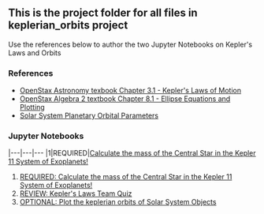 ## This is the project folder for all files in keplerian_orbits project
Use the references below to author the two Jupyter Notebooks on Kepler's Laws and Orbits
### References
* [OpenStax Astronomy texbook Chapter 3.1 - Kepler's Laws of Motion](https://openstax.org/books/astronomy/pages/3-1-the-laws-of-planetary-motion)
* [OpenStax Algebra 2 textbook Chapter 8.1 - Ellipse Equations and Plotting](https://openstax.org/books/college-algebra-2e/pages/8-1-the-ellipse)
* [Solar System Planetary Orbital Parameters](https://drive.google.com/file/d/1TT_SJSf7bK434GmUL4O1dOwhWMNH8lT5/view?usp=sharing)

### Jupyter Notebooks

|---|---|---
|1|REQUIRED|[Calculate the mass of the Central Star in the Kepler 11 System of Exoplanets!](https://bushastrolab.com/hub/user-redirect/git-pull?repo=https%3A%2F%2Fgithub.com%2Fchandrunarayan%2Fastronomy&branch=gh-pages&urlpath=lab%2Ftree%2Fastronomy%2Fprojects%2Fkeplerian_orbits%2Fkeplerian_orbits.ipynb?reset)

1. [REQUIRED: Calculate the mass of the Central Star in the Kepler 11 System of Exoplanets!](https://bushastrolab.com/hub/user-redirect/git-pull?repo=https%3A%2F%2Fgithub.com%2Fchandrunarayan%2Fastronomy&branch=gh-pages&urlpath=lab%2Ftree%2Fastronomy%2Fprojects%2Fkeplerian_orbits%2Fkeplerian_orbits.ipynb?reset)
1. [REVIEW: Kepler's Laws Team Quiz](https://bushastrolab.com/hub/user-redirect/git-pull?repo=https%3A%2F%2Fgithub.com%2Fchandrunarayan%2Fastronomy&branch=gh-pages&urlpath=lab%2Ftree%2Fastronomy%2Fprojects%2Fkeplerian_orbits%2Fkeplers_laws.ipynb?reset)
1. [OPTIONAL: Plot the keplerian orbits of Solar System Objects](https://bushastrolab.com/hub/user-redirect/git-pull?repo=https%3A%2F%2Fgithub.com%2Fchandrunarayan%2Fastronomy&branch=gh-pages&urlpath=lab%2Ftree%2Fastronomy%2Fprojects%2Fkeplerian_orbits%2Fsolar_system_orbits.ipynb?reset)
